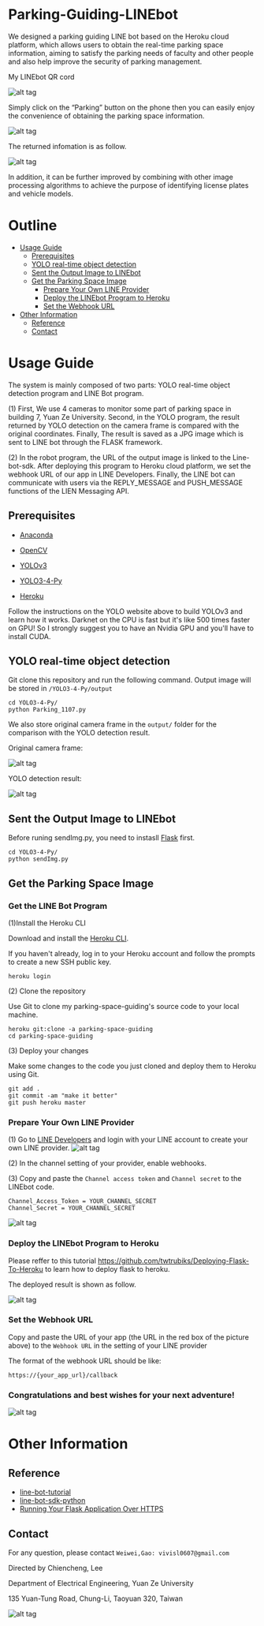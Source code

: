 # Parking-Guiding-LINEbot
We designed a parking guiding LINE bot based on the Heroku cloud platform, which allows users to obtain the real-time parking space information, aiming to satisfy the parking needs of faculty and other people and also help improve the security of parking management.

My LINEbot QR cord

![alt tag](https://i.imgur.com/oY15WFU.png)

Simply click on the “Parking” button on the phone then you can easily enjoy the convenience of obtaining the parking space information. 

![alt tag](https://i.imgur.com/TyemTU1.png)

The returned infomation is as follow.

![alt tag](https://i.imgur.com/t7K8eYg.jpg)

In addition, it can be further improved by combining with other image processing algorithms to achieve the purpose of identifying license plates and vehicle models. 

# Outline
* [Usage Guide](#usage-guide)
  * [Prerequisites](#prerequisites)
  * [YOLO real-time object detection](#YOLO-real-time-object-detection)
  * [Sent the Output Image to LINEbot](#sent-the-output-image-to-lINEbot)
  * [Get the Parking Space Image](#Get-the-parking-space-image)
    * [Prepare Your Own LINE Provider](#prepare-your-own-LINE-provider)
    * [Deploy the LINEbot Program to Heroku](#deploy-the-LINEbot-program-to-heroku)
    * [Set the Webhook URL](#set-the-webhook-url)
* [Other Information](#other-information)
  * [Reference](#Reference)
  * [Contact](#contact)

# Usage Guide
The system is mainly composed of two parts: YOLO real-time object detection program and LINE Bot program.

(1) First, We use 4 cameras to monitor some part of parking space in building 7, Yuan Ze University. Second, in the YOLO program, the result returned by YOLO detection on the camera frame is compared with the original coordinates. Finally, The result is saved as a JPG image
which is sent to LINE bot through the FLASK framework.

(2) In the robot program, the URL of the output image is linked to the Line-bot-sdk. After deploying this program to Heroku cloud platform, we set the webhook URL of our app in LINE Developers. Finally, the LINE bot can communicate with users via the REPLY_MESSAGE and PUSH_MESSAGE functions of the LIEN Messaging API.

## Prerequisites
- [Anaconda](https://www.anaconda.com/download/#linux)

- [OpenCV](https://opencv.org/releases.html)

- [YOLOv3](https://pjreddie.com/darknet/yolo/)

- [YOLO3-4-Py](https://github.com/madhawav/YOLO3-4-Py?fbclid=IwAR2U5mDAT4L195tMx1y3ul9HZ6zyv9lvZDurSMemQxqe1ecQ0VKx_L_DDho)

- [Heroku](https://www.heroku.com/)

Follow the instructions on the YOLO website above to build YOLOv3 and learn how it works. Darknet on the CPU is fast but it's like 500 times faster on GPU! So I strongly suggest you to have an Nvidia GPU and you'll have to install CUDA. 

## YOLO real-time object detection
Git clone this repository and run the following command. Output image will be stored in ```/YOLO3-4-Py/output```
```
cd YOLO3-4-Py/
python Parking_1107.py
```
We also store original camera frame in the ```output/``` folder for the comparison with the YOLO detection result.

Original camera frame:

![alt tag](https://i.imgur.com/HBKYl9O.jpg)

YOLO detection result:

![alt tag](https://i.imgur.com/t7K8eYg.jpg)

## Sent the Output Image to LINEbot
Before runing sendImg.py, you need to instasll [Flask](http://flask.pocoo.org/docs/1.0/installation/) first.
```
cd YOLO3-4-Py/
python sendImg.py
```
## Get the Parking Space Image
### Get the LINE Bot Program
(1)Install the Heroku CLI

Download and install the [Heroku CLI](https://devcenter.heroku.com/articles/heroku-cli).

If you haven't already, log in to your Heroku account and follow the prompts to create a new SSH public key.

```
heroku login
```

(2) Clone the repository

Use Git to clone my parking-space-guiding's source code to your local machine.
```
heroku git:clone -a parking-space-guiding
cd parking-space-guiding
```

(3) Deploy your changes

Make some changes to the code you just cloned and deploy them to Heroku using Git.
```
git add .
git commit -am "make it better"
git push heroku master
```
### Prepare Your Own LINE Provider
(1) Go to [LINE Developers](https://developers.line.biz/en/) and login with your LINE account to create your own LINE provider.
![alt tag](https://i.imgur.com/nGPF2A1.png)

(2) In the channel setting of your provider, enable webhooks.

(3) Copy and paste the ```Channel access token``` and ```Channel secret``` to the LINEbot code. 
```
Channel_Access_Token = YOUR_CHANNEL_SECRET
Channel_Secret = YOUR_CHANNEL_SECRET
``` 
![alt tag](https://i.imgur.com/vTFEj2L.jpg)

### Deploy the LINEbot Program to Heroku
Please reffer to this tutorial https://github.com/twtrubiks/Deploying-Flask-To-Heroku to learn how to deploy flask to heroku.

The deployed result is shown as follow.

![alt tag](https://i.imgur.com/opCZyum.png)

### Set the Webhook URL
Copy and paste the URL of your app (the URL in the red box of the picture above) to the ```Webhook URL``` in the setting of your LINE provider 

The format of the webhook URL should be like: 
```
https://{your_app_url}/callback
```
### Congratulations and best wishes for your next adventure!
![alt tag](https://i.imgur.com/gQX39kI.png)

# Other Information
## Reference
- [line-bot-tutorial](https://github.com/twtrubiks/line-bot-tutorial/blob/master/README.md)
- [line-bot-sdk-python](https://github.com/line/line-bot-sdk-python)
- [Running Your Flask Application Over HTTPS](https://blog.miguelgrinberg.com/post/running-your-flask-application-over-https)


## Contact
For any question, please contact ```Weiwei,Gao: vivisl0607@gmail.com```

Directed by Chiencheng, Lee

Department of Electrical Engineering, Yuan Ze University

135 Yuan-Tung Road, Chung-Li, Taoyuan 320, Taiwan

![alt tag](https://i.imgur.com/cKck6eJ.png)





